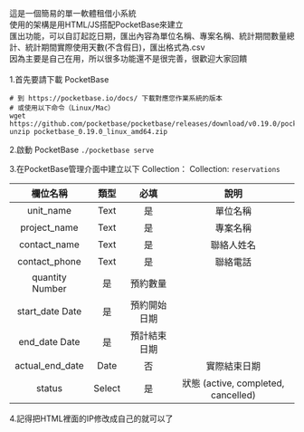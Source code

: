 這是一個簡易的單一軟體租借小系統<br>
使用的架構是用HTML/JS搭配PocketBase來建立<br>
匯出功能，可以自訂起訖日期，匯出內容為單位名稱、專案名稱、統計期間數量總計、統計期間實際使用天數(不含假日)，匯出格式為.csv<br>
因為主要是自己在用，所以很多功能還不是很完善，很歡迎大家回饋<br>
<br>
1.首先要請下載 PocketBase
```
# 到 https://pocketbase.io/docs/ 下載對應您作業系統的版本
# 或使用以下命令（Linux/Mac）
wget https://github.com/pocketbase/pocketbase/releases/download/v0.19.0/pocketbase_0.19.0_linux_amd64.zip
unzip pocketbase_0.19.0_linux_amd64.zip
```
2.啟動 PocketBase
`./pocketbase serve`

3.在PocketBase管理介面中建立以下 Collection：
Collection: `reservations`

|  欄位名稱  | 類型  | 必填  | 說明  |
| :--: | :-----------: | :---: | :-----: |
|  unit_name  | Text  | 是  | 單位名稱  |
|  project_name  | Text  | 是  | 專案名稱  |
|  contact_name  | Text  | 是  | 聯絡人姓名  |
|   contact_phone  | Text  | 是  | 聯絡電話  |
|  quantity	Number | 是 | 預約數量  |
|  start_date	Date | 是 | 預約開始日期  |
|  end_date	Date | 是 | 預計結束日期  |
|  actual_end_date | Date | 否 | 實際結束日期  |
|  status | Select | 是 | 狀態 (active, completed, cancelled)  |

4.記得把HTML裡面的IP修改成自己的就可以了
